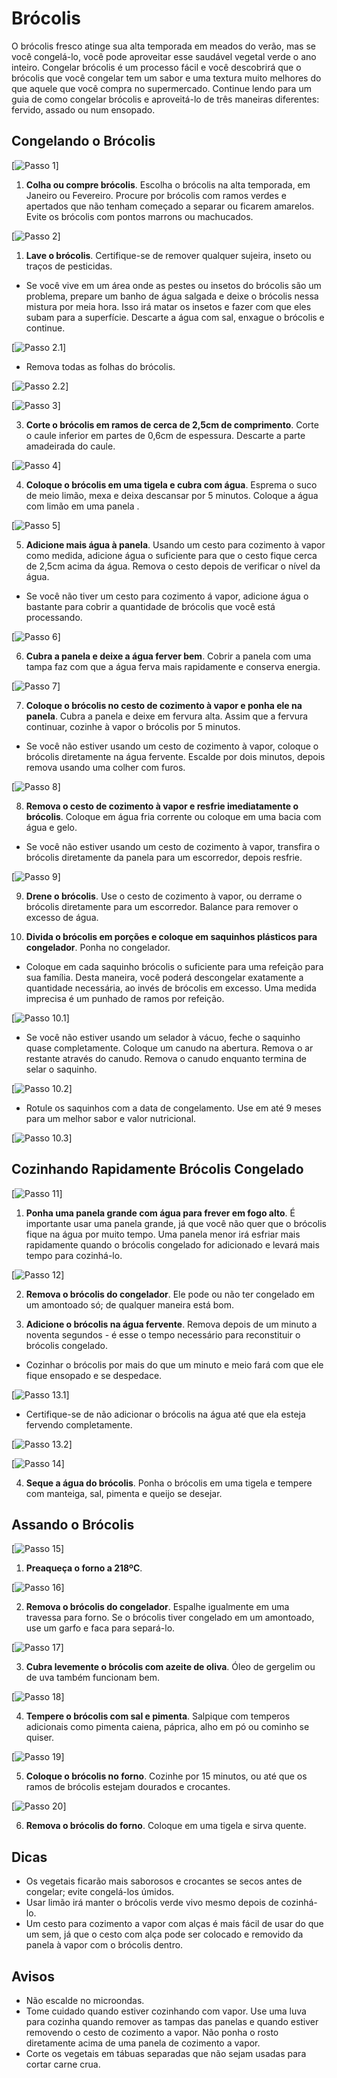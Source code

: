 #  Brócolis

O brócolis fresco atinge sua alta temporada em meados do verão, mas se você congelá-lo, você pode aproveitar esse saudável vegetal verde o ano inteiro. Congelar brócolis é um processo fácil e você descobrirá que o brócolis que você congelar tem um sabor e uma textura muito melhores do que aquele que você compra no supermercado. Continue lendo para um guia de como congelar brócolis e aproveitá-lo de três maneiras diferentes: fervido, assado ou num ensopado.

## Congelando o Brócolis

[![Passo 1](images/broccoli-step-1.jpg)]

1. **Colha ou compre brócolis**. Escolha o brócolis na alta temporada, em Janeiro ou Fevereiro. Procure por brócolis com ramos verdes e apertados que não tenham começado a separar ou ficarem amarelos. Evite os brócolis com pontos marrons ou machucados. 

[![Passo 2](images/broccoli-step-2.jpg)]

1. **Lave o brócolis**. Certifique-se de remover qualquer sujeira, inseto ou traços de pesticidas. 

  - Se você vive em um área onde as pestes ou insetos do brócolis são um problema, prepare um banho de água salgada e deixe o brócolis nessa mistura por meia hora. Isso irá matar os insetos e fazer com que eles subam para a superfície. Descarte a água com sal, enxague o brócolis e continue.

  [![Passo 2.1](images/broccoli-step-2-1.jpg)]

  - Remova todas as folhas do brócolis.

  [![Passo 2.2](images/broccoli-step-2-2.jpg)]

[![Passo 3](images/broccoli-step-3.jpg)]

3. **Corte o brócolis em ramos de cerca de 2,5cm de comprimento**. Corte o caule inferior em partes de 0,6cm de espessura. Descarte a parte amadeirada do caule. 

[![Passo 4](images/broccoli-step-4.jpg)]

4. **Coloque o brócolis em uma tigela e cubra com água**. Esprema o suco de meio limão, mexa e deixa descansar por 5 minutos. Coloque a água com limão em uma panela . 

[![Passo 5](images/broccoli-step-5.jpg)]

5. **Adicione mais água à panela**. Usando um cesto para cozimento à vapor como medida, adicione água o suficiente para que o cesto fique cerca de 2,5cm acima da água. Remova o cesto depois de verificar o nível da água. 

  - Se você não tiver um cesto para cozimento á vapor, adicione água o bastante para cobrir a quantidade de brócolis que você está processando.

[![Passo 6](images/broccoli-step-6.jpg)]

6. **Cubra a panela e deixe a água ferver bem**. Cobrir a panela com uma tampa faz com que a água ferva mais rapidamente e conserva energia. 

[![Passo 7](images/broccoli-step-7.jpg)]

7. **Coloque o brócolis no cesto de cozimento à vapor e ponha ele na panela**. Cubra a panela e deixe em fervura alta. Assim que a fervura continuar, cozinhe à vapor o brócolis por 5 minutos. 

  - Se você não estiver usando um cesto de cozimento à vapor, coloque o brócolis diretamente na água fervente. Escalde por dois minutos, depois remova usando uma colher com furos.

[![Passo 8](images/broccoli-step-8.jpg)]

8. **Remova o cesto de cozimento à vapor e resfrie imediatamente o brócolis**. Coloque em água fria corrente ou coloque em uma bacia com água e gelo. 

  - Se você não estiver usando um cesto de cozimento à vapor, transfira o brócolis diretamente da panela para um escorredor, depois resfrie.

[![Passo 9](images/broccoli-step-9.jpg)]

9. **Drene o brócolis**. Use o cesto de cozimento à vapor, ou derrame o brócolis diretamente para um escorredor. Balance para remover o excesso de água. 

10. **Divida o brócolis em porções e coloque em saquinhos plásticos para congelador**. Ponha no congelador. 

  - Coloque em cada saquinho brócolis o suficiente para uma refeição para sua família. Desta maneira, você poderá descongelar exatamente a quantidade necessária, ao invés de brócolis em excesso. Uma medida imprecisa é um punhado de ramos por refeição.

  [![Passo 10.1](images/broccoli-step-10-1.jpg)]

  - Se você não estiver usando um selador à vácuo, feche o saquinho quase completamente. Coloque um canudo na abertura. Remova o ar restante através do canudo. Remova o canudo enquanto termina de selar o saquinho.

  [![Passo 10.2](images/broccoli-step-10-2.jpg)]

  - Rotule os saquinhos com a data de congelamento. Use em até 9 meses para um melhor sabor e valor nutricional.

  [![Passo 10.3](images/broccoli-step-10-3.jpg)]


## Cozinhando Rapidamente Brócolis Congelado

[![Passo 11](images/broccoli-step-11.jpg)]

1. **Ponha uma panela grande com água para frever em fogo alto**. É importante usar uma panela grande, já que você não quer que o brócolis fique na água por muito tempo. Uma panela menor irá esfriar mais rapidamente quando o brócolis congelado for adicionado e levará mais tempo para cozinhá-lo. 

[![Passo 12](images/broccoli-step-12.jpg)]

2. **Remova o brócolis do congelador**. Ele pode ou não ter congelado em um amontoado só; de qualquer maneira está bom. 

3. **Adicione o brócolis na água fervente**. Remova depois de um minuto a noventa segundos - é esse o tempo necessário para reconstituir o brócolis congelado. 

  - Cozinhar o brócolis por mais do que um minuto e meio fará com que ele fique ensopado e se despedace.
  
  [![Passo 13.1](images/broccoli-step-13-1.jpg)]

  - Certifique-se de não adicionar o brócolis na água até que ela esteja fervendo completamente.

  [![Passo 13.2](images/broccoli-step-13-2.jpg)]

[![Passo 14](images/broccoli-step-14.jpg)]

4. **Seque a água do brócolis**. Ponha o brócolis em uma tigela e tempere com manteiga, sal, pimenta e queijo se desejar. 


## Assando o Brócolis

[![Passo 15](images/broccoli-step-15.jpg)]

1. **Preaqueça o forno a 218ºC**.

[![Passo 16](images/broccoli-step-16.jpg)]

2. **Remova o brócolis do congelador**. Espalhe igualmente em uma travessa para forno. Se o brócolis tiver congelado em um amontoado, use um garfo e faca para separá-lo. 

[![Passo 17](images/broccoli-step-17.jpg)]

3. **Cubra levemente o brócolis com azeite de oliva**. Óleo de gergelim ou de uva também funcionam bem. 

[![Passo 18](images/broccoli-step-18.jpg)]

4. **Tempere o brócolis com sal e pimenta**. Salpique com temperos adicionais como pimenta caiena, páprica, alho em pó ou cominho se quiser. 

[![Passo 19](images/broccoli-step-19.jpg)]

5. **Coloque o brócolis no forno**. Cozinhe por 15 minutos, ou até que os ramos de brócolis estejam dourados e crocantes. 

[![Passo 20](images/broccoli-step-20.jpg)]

6. **Remova o brócolis do forno**. Coloque em uma tigela e sirva quente. 

## Dicas

- Os vegetais ficarão mais saborosos e crocantes se secos antes de congelar; evite congelá-los úmidos.
- Usar limão irá manter o brócolis verde vivo mesmo depois de cozinhá-lo.
- Um cesto para cozimento a vapor com alças é mais fácil de usar do que um sem, já que o cesto com alça pode ser colocado e removido da panela à vapor com o brócolis dentro.


## Avisos

- Não escalde no microondas.
- Tome cuidado quando estiver cozinhando com vapor. Use uma luva para cozinha quando remover as tampas das panelas e quando estiver removendo o cesto de cozimento a vapor. Não ponha o rosto diretamente acima de uma panela de cozimento a vapor.
- Corte os vegetais em tábuas separadas que não sejam usadas para cortar carne crua.
